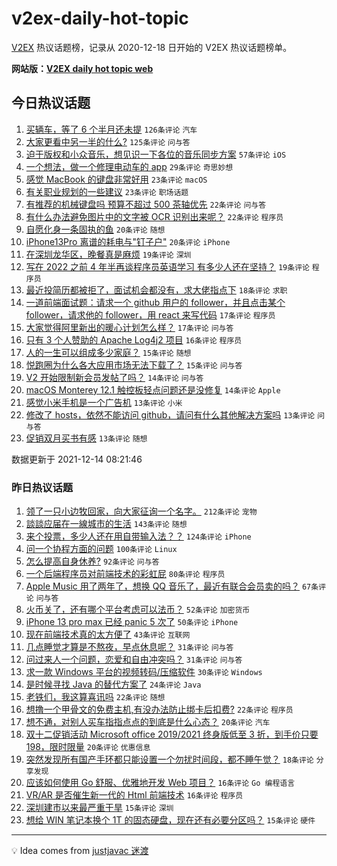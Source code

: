 # v2ex-daily-hot-topic

[V2EX](https://www.v2ex.com/) 热议话题榜，记录从 2020-12-18 日开始的 V2EX 热议话题榜单。

**网站版：[V2EX daily hot topic web](https://boojack.github.io/v2ex-daily-hot-topic-web/)**

## 今日热议话题

<!-- TODAY BEGIN -->

1. [买辆车，等了 6 个半月还未提](https://www.v2ex.com/t/822035) `126条评论` `汽车`
1. [大家更看中另一半的什么?](https://www.v2ex.com/t/822017) `125条评论` `问与答`
1. [迫于版权和小众音乐，想见识一下各位的音乐同步方案](https://www.v2ex.com/t/822025) `57条评论` `iOS`
1. [一个想法，做一个修理电动车的 app](https://www.v2ex.com/t/822018) `29条评论` `奇思妙想`
1. [感觉 MacBook 的键盘非常好用](https://www.v2ex.com/t/822093) `23条评论` `macOS`
1. [有关职业规划的一些建议](https://www.v2ex.com/t/822015) `23条评论` `职场话题`
1. [有推荐的机械键盘吗 预算不超过 500 茶轴优先](https://www.v2ex.com/t/822081) `22条评论` `问与答`
1. [有什么办法避免图片中的文字被 OCR 识别出来呢？](https://www.v2ex.com/t/822041) `22条评论` `程序员`
1. [自愿化身一条固执的鱼](https://www.v2ex.com/t/822091) `20条评论` `随想`
1. [iPhone13Pro 离谱的耗电与"钉子户"](https://www.v2ex.com/t/822043) `20条评论` `iPhone`
1. [在深圳龙华区，晚餐真是麻烦](https://www.v2ex.com/t/822028) `19条评论` `深圳`
1. [写在 2022 之前 4 年半再谈程序员英语学习 有多少人还在坚持？](https://www.v2ex.com/t/822022) `19条评论` `程序员`
1. [最近投简历都被拒了，面试机会都没有，求大佬指点下](https://www.v2ex.com/t/822127) `18条评论` `求职`
1. [一道前端面试题：请求一个 github 用户的 follower，并且点击某个 follower，请求他的 follower，用 react 来写代码](https://www.v2ex.com/t/822089) `17条评论` `程序员`
1. [大家觉得阿里新出的暖心计划怎么样？](https://www.v2ex.com/t/822082) `17条评论` `问与答`
1. [只有 3 个人赞助的 Apache Log4j2 项目](https://www.v2ex.com/t/822032) `16条评论` `程序员`
1. [人的一生可以组成多少家庭？](https://www.v2ex.com/t/822038) `15条评论` `随想`
1. [悦跑圈为什么各大应用市场无法下载了？](https://www.v2ex.com/t/822019) `15条评论` `问与答`
1. [V2 开始限制新会员发帖了吗？](https://www.v2ex.com/t/822111) `14条评论` `问与答`
1. [macOS Monterey 12.1 触控板轻点问题还是没修复](https://www.v2ex.com/t/822046) `14条评论` `Apple`
1. [感觉小米手机是一个广告机](https://www.v2ex.com/t/822136) `13条评论` `小米`
1. [修改了 hosts，依然不能访问 github，请问有什么其他解决方案吗](https://www.v2ex.com/t/822131) `13条评论` `问与答`
1. [促销双月买书有感](https://www.v2ex.com/t/822060) `13条评论` `随想`

数据更新于 2021-12-14 08:21:46

<!-- TODAY END -->

### 昨日热议话题

<!-- YESTERDAY BEGIN -->

1. [领了一只小边牧回家，向大家征询一个名字。](https://www.v2ex.com/t/821771) `212条评论` `宠物`
1. [談談应届在一線城市的生活](https://www.v2ex.com/t/821856) `143条评论` `随想`
1. [来个投票，多少人还在用自带输入法？？](https://www.v2ex.com/t/821922) `124条评论` `iPhone`
1. [问一个协程方面的问题](https://www.v2ex.com/t/821871) `100条评论` `Linux`
1. [怎么提高自身休养?](https://www.v2ex.com/t/821764) `92条评论` `问与答`
1. [一个后端程序员对前端技术的彩虹屁](https://www.v2ex.com/t/821809) `80条评论` `程序员`
1. [Apple Music 用了两年了，想换 QQ 音乐了，最近有联合会员卖的吗？](https://www.v2ex.com/t/821767) `67条评论` `问与答`
1. [火币关了，还有哪个平台考虑可以法币？](https://www.v2ex.com/t/821757) `52条评论` `加密货币`
1. [iPhone 13 pro max 已经 panic 5 次了](https://www.v2ex.com/t/821797) `50条评论` `iPhone`
1. [现在前端技术真的太方便了](https://www.v2ex.com/t/821768) `43条评论` `互联网`
1. [几点睡觉才算是不熬夜，早点休息呢？](https://www.v2ex.com/t/821903) `31条评论` `问与答`
1. [问过来人一个问题，恋爱和自由冲突吗？](https://www.v2ex.com/t/821792) `31条评论` `问与答`
1. [求一款 Windows 平台的视频转码/压缩软件](https://www.v2ex.com/t/821885) `30条评论` `Windows`
1. [是时候寻找 Java 的替代方案了](https://www.v2ex.com/t/821918) `24条评论` `Java`
1. [老铁们，我这算喜讯吗](https://www.v2ex.com/t/821977) `22条评论` `随想`
1. [想撸一个甲骨文的免费主机,有没办法防止绑卡后扣费?](https://www.v2ex.com/t/821937) `22条评论` `程序员`
1. [想不通，对别人买车指指点点的到底是什么心态？](https://www.v2ex.com/t/821908) `20条评论` `汽车`
1. [双十二促销活动 Microsoft office 2019/2021 终身版低至 3 折，到手价只要 198，限时限量](https://www.v2ex.com/t/821888) `20条评论` `优惠信息`
1. [突然发现所有国产手环都只能设置一个勿扰时间段，都不睡午觉？](https://www.v2ex.com/t/821790) `18条评论` `分享发现`
1. [应该如何使用 Go 舒服、优雅地开发 Web 项目？](https://www.v2ex.com/t/821961) `16条评论` `Go 编程语言`
1. [VR/AR 是否催生新一代的 Html 前端技术](https://www.v2ex.com/t/821917) `16条评论` `程序员`
1. [深圳建市以来最严重干旱](https://www.v2ex.com/t/821882) `15条评论` `深圳`
1. [想给 WIN 笔记本换个 1T 的固态硬盘，现在还有必要分区吗？](https://www.v2ex.com/t/821794) `15条评论` `硬件`

<!-- YESTERDAY END -->

---

💡 Idea comes from [justjavac 迷渡](https://github.com/justjavac/)
